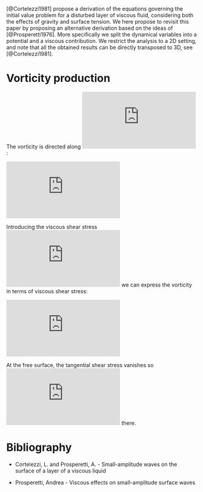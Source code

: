 

\[@Cortelezzi1981\] propose a derivation of the equations governing the
initial value problem for a disturbed layer of viscous fluid,
considering both the effects of gravity and surface tension. We here
propose to revisit this paper by proposing an alternative derivation
based on the ideas of \[@Prosperetti1976\]. More specifically we split
the dynamical variables into a potential and a viscous contribution. We
restrict the analysis to a 2D setting, and note that all the obtained
results can be directly transposed to 3D, see \[@Cortelezzi1981\].

# Vorticity production

The vorticity is directed along
![\\boldsymbol e\_y](https://latex.codecogs.com/png.latex?%5Cboldsymbol%20e_y "\boldsymbol e_y"):

![\\begin{equation}
\\boldsymbol \\omega = \\left(
\\begin{array}{c}
\\omega\_x \\\\
\\omega\_y \\\\
\\omega\_z
\\end{array}
\\right) =
\\left.
\\begin{array}{c}
\\partial\_x \\\\
0 \\\\
\\partial\_z
\\end{array}
\\right\|
\\times
\\left\|
\\begin{array}{c}
u \\\\
0 \\\\
w
\\end{array}
\\right. =
\\left(
\\frac{\\partial u}{\\partial z} - 
\\frac{\\partial w}{\\partial x}
\\right) \\boldsymbol e\_y
\\end{equation} \\qquad (1)](https://latex.codecogs.com/png.latex?%0A%5Cboldsymbol%20%5Comega%20%3D%20%5Cleft%28%0A%5Cbegin%7Barray%7D%7Bc%7D%0A%5Comega_x%20%5C%5C%0A%5Comega_y%20%5C%5C%0A%5Comega_z%0A%5Cend%7Barray%7D%0A%5Cright%29%20%3D%0A%5Cleft.%0A%5Cbegin%7Barray%7D%7Bc%7D%0A%5Cpartial_x%20%5C%5C%0A0%20%5C%5C%0A%5Cpartial_z%0A%5Cend%7Barray%7D%0A%5Cright%7C%0A%5Ctimes%0A%5Cleft%7C%0A%5Cbegin%7Barray%7D%7Bc%7D%0Au%20%5C%5C%0A0%20%5C%5C%0Aw%0A%5Cend%7Barray%7D%0A%5Cright.%20%3D%0A%5Cleft%28%0A%5Cfrac%7B%5Cpartial%20u%7D%7B%5Cpartial%20z%7D%20-%20%0A%5Cfrac%7B%5Cpartial%20w%7D%7B%5Cpartial%20x%7D%0A%5Cright%29%20%5Cboldsymbol%20e_y%0A%20%5Cqquad%20%281%29 "\begin{equation}
\boldsymbol \omega = \left(
\begin{array}{c}
\omega_x \\
\omega_y \\
\omega_z
\end{array}
\right) =
\left.
\begin{array}{c}
\partial_x \\
0 \\
\partial_z
\end{array}
\right|
\times
\left|
\begin{array}{c}
u \\
0 \\
w
\end{array}
\right. =
\left(
\frac{\partial u}{\partial z} - 
\frac{\partial w}{\partial x}
\right) \boldsymbol e_y
\end{equation} \qquad (1)")

Introducing the viscous shear stress ![\\tau\_{xz} = \\mu \\left(
\\frac{\\partial u}{\\partial z} + \\frac{\\partial w}{\\partial x} \\right)](https://latex.codecogs.com/png.latex?%5Ctau_%7Bxz%7D%20%3D%20%5Cmu%20%5Cleft%28%0A%5Cfrac%7B%5Cpartial%20u%7D%7B%5Cpartial%20z%7D%20%2B%20%5Cfrac%7B%5Cpartial%20w%7D%7B%5Cpartial%20x%7D%20%5Cright%29 "\tau_{xz} = \mu \left(
\frac{\partial u}{\partial z} + \frac{\partial w}{\partial x} \right)")
we can express the vorticity in terms of viscous shear stress:

![\\begin{equation}
\\omega\_y = \\frac{\\tau\_{xz}}{\\mu} - 2 \\frac{\\partial w}{\\partial x}
\\end{equation} \\qquad (2)](https://latex.codecogs.com/png.latex?%0A%5Comega_y%20%3D%20%5Cfrac%7B%5Ctau_%7Bxz%7D%7D%7B%5Cmu%7D%20-%202%20%5Cfrac%7B%5Cpartial%20w%7D%7B%5Cpartial%20x%7D%0A%20%5Cqquad%20%282%29 "\begin{equation}
\omega_y = \frac{\tau_{xz}}{\mu} - 2 \frac{\partial w}{\partial x}
\end{equation} \qquad (2)")

At the free surface, the tangential shear stress vanishes so
![\\omega\_y = - 2 \\frac{\\partial w}{\\partial x}](https://latex.codecogs.com/png.latex?%5Comega_y%20%3D%20-%202%20%5Cfrac%7B%5Cpartial%20w%7D%7B%5Cpartial%20x%7D "\omega_y = - 2 \frac{\partial w}{\partial x}")
there.

# Bibliography

* Cortelezzi, L. and Prosperetti, A. - Small-amplitude waves on the surface of a layer of a viscous liquid

* Prosperetti, Andrea - Viscous effects on small-amplitude surface waves
